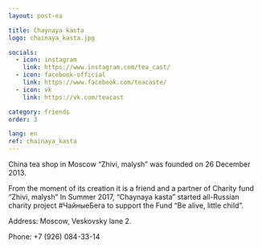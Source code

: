 ```yaml
---
layout: post-ea

title: Chaynaya kasta
logo: chainaya_kasta.jpg

socials:
  - icon: instagram
    link: https://www.instagram.com/tea_cast/
  - icon: facebook-official
    link: https://www.facebook.com/teacaste/
  - icon: vk
    link: https://vk.com/teacast

category: friends
order: 3

lang: en
ref: chainaya_kasta
---
```


China tea shop in Moscow “Zhivi, malysh” was founded on 26 December 2013. 
 
From the moment of its creation it is a friend and a partner of Charity fund “Zhivi, malysh” In Summer 2017, “Chaynaya kasta” started all-Russian charity project #ЧайныеБега to support the Fund “Be alive, little child”.

Address: Moscow, Veskovsky lane 2.

Phone: +7 (926) 084-33-14

